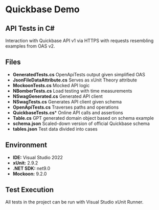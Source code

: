 # Quickbase Demo

## API Tests in C#

Interaction with Quickbase API v1 via HTTPS with requests resembling examples from OAS v2.

## Files

* **GeneratedTests.cs** OpenApiTests output given simplified OAS
* **JsonFileDataAttribute.cs** Serves as xUnit Theory attribute
* **MockoonTests.cs** Mocked API logic
* **NBomberTests.cs** Load testing with time measurements
* **NSwagGenerated.cs** Generated API client
* **NSwagTests.cs** Generates API client given schema
* **OpenApiTests.cs** Traverses paths and operations
* **QuickbaseTests.cs*** Online API calls and assertions
* **Table.cs** GPT generated domain object based on schema example
* **schema.json** Scaled-down version of official Quickbase schema
* **tables.json** Test data divided into cases

## Environment

* **IDE:** Visual Studio 2022
* **xUnit:** 2.9.2
* **.NET SDK:** net9.0
* **Mockoon:** 9.2.0

## Test Execution

All tests in the project can be run with Visual Studio xUnit Runner.